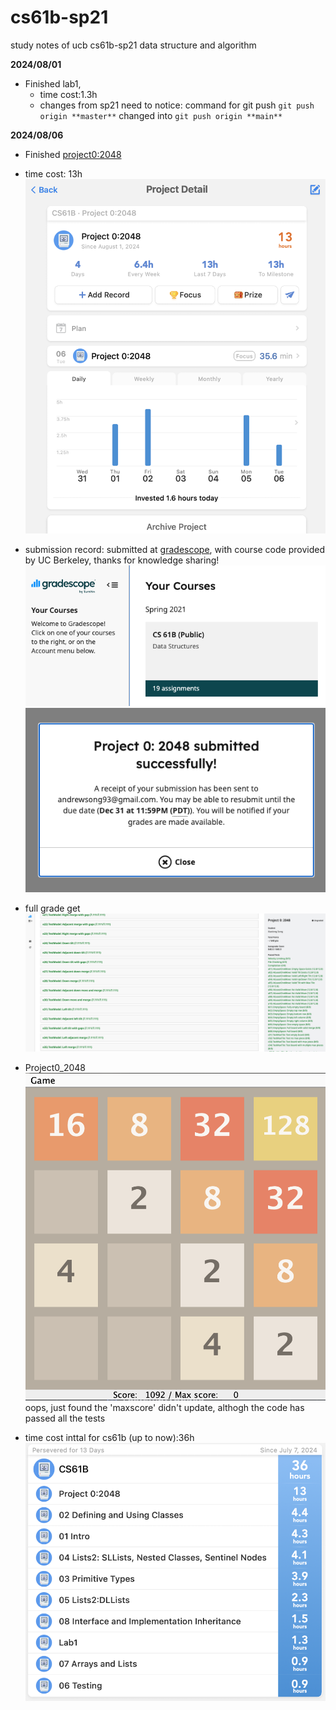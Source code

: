 # cs61b-sp21
study notes of ucb cs61b-sp21 data structure and algorithm

**2024/08/01**
- Finished lab1, 
  - time cost:1.3h
  - changes from sp21 need to notice: command for git push `git push origin **master**` changed into `git push origin **main**`

**2024/08/06**
- Finished [project0:2048](https://sp21.datastructur.es/materials/proj/proj0/proj0)
- time cost: 13h
  ![time cost](assets/project0_timecost.png)
- submission record: submitted at [gradescope](https://www.gradescope.com/), with course code provided by UC Berkeley, thanks for knowledge sharing!
  ![gradescope](assets/project0_gradescope.png)
  ![submission](assets/project0_submission.png)
- full grade get
  ![final result](assets/project0_fullgrade.png)

- Project0_2048
  ![game picture](assets/project0_picture.png)
  oops, just found the 'maxscore' didn't update, althogh the code has passed all the tests
- time cost inttal for cs61b (up to now):36h
  ![time cost for 61b](assets/61b_time.png)